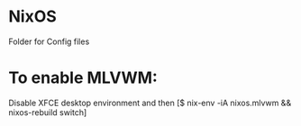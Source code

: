 # NixOS
Folder for Config files

# To enable MLVWM:
Disable XFCE desktop environment and then [$ nix-env -iA nixos.mlvwm && nixos-rebuild switch] 
